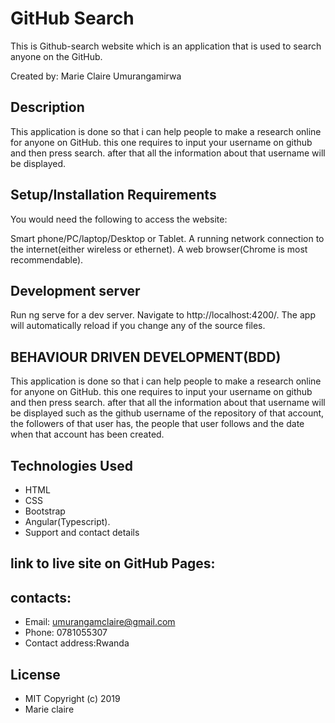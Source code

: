 # GitHub Search
This is Github-search website which is an application that is used to search anyone on the GitHub.

Created by: Marie Claire Umurangamirwa

## Description
This application is done so that i can help people to make a research online for anyone on GitHub. this one requires to input your username on github and then press search. after that all the information about that username will be displayed.

## Setup/Installation Requirements
You would need the following to access the website:

Smart phone/PC/laptop/Desktop or Tablet.
A running network connection to the internet(either wireless or ethernet).
A web browser(Chrome is most recommendable).

## Development server
Run ng serve for a dev server. Navigate to http://localhost:4200/. The app will automatically reload if you change any of the source files.
## BEHAVIOUR DRIVEN DEVELOPMENT(BDD)
This application is done so that i can help people to make a research online for anyone on GitHub. this one requires to input your username on github and then press search. after that all the information about that username will be displayed such as the github username of the repository of that account, the followers of that user has, the people that user follows and the date when that account has been created. 

## Technologies Used
* HTML
* CSS
* Bootstrap
* Angular(Typescript).
* Support and contact details
## link to live site on GitHub Pages:


## contacts:
* Email: umurangamclaire@gmail.com
* Phone: 0781055307
* Contact address:Rwanda

## License

* MIT Copyright (c) 2019 
* Marie claire 